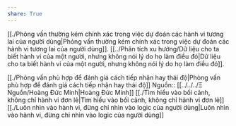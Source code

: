 ```yaml
---
share: True
---
```

[[./Phỏng vấn thường kém chính xác trong việc dự đoán các hành vi tương lai của người dùng|Phỏng vấn thường kém chính xác trong việc dự đoán các hành vi tương lai của người dùng]]. [[../Phân tích xu hướng/Dữ liệu cho ta biết hành vi của một người, nhưng không nói lý do họ làm điều đó|Dữ liệu cho ta biết hành vi của một người, nhưng không nói lý do họ làm điều đó]]. 

[[./Phỏng vấn phù hợp để đánh giá cách tiếp nhận hay thái độ|Phỏng vấn phù hợp để đánh giá cách tiếp nhận hay thái độ]]
Nguồn:: [[../../../Ξ Nguồn/Hoàng Đức Minh|Hoàng Đức Minh]]
[[./Tìm hiểu vào bối cảnh, không chỉ hành vi đơn lẻ|Tìm hiểu vào bối cảnh, không chỉ hành vi đơn lẻ]]
[[./Luôn nhìn vào hành vi, đừng chỉ nhìn vào logic của người dùng|Luôn nhìn vào hành vi, đừng chỉ nhìn vào logic của người dùng]] 
